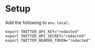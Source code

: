 # Setup

Add the following to `env.local`:

```
export TWITTER_API_KEY="redacted"
export TWITTER_API_SECRET="redacted"
export TWITTER_BEARER_TOKEN="redacted"
```
